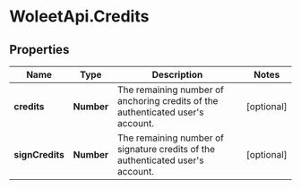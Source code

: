 # WoleetApi.Credits

## Properties
Name | Type | Description | Notes
------------ | ------------- | ------------- | -------------
**credits** | **Number** | The remaining number of anchoring credits of the authenticated user&#39;s account. | [optional] 
**signCredits** | **Number** | The remaining number of signature credits of the authenticated user&#39;s account. | [optional] 


